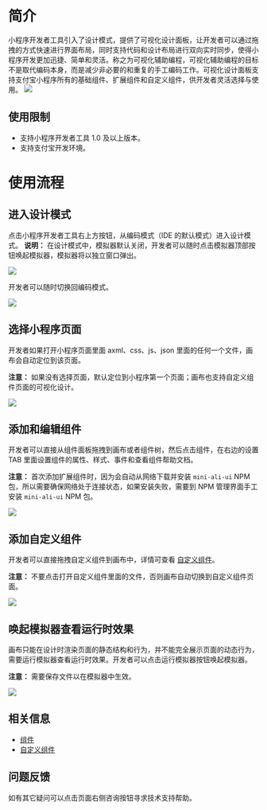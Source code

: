 # 简介
小程序开发者工具引入了设计模式，提供了可视化设计面板，让开发者可以通过拖拽的方式快速进行界面布局，同时支持代码和设计布局进行双向实时同步，使得小程序开发更加迅捷、简单和灵活。称之为可视化辅助编程，可视化辅助编程的目标不是取代编码本身，而是减少非必要的和重复的手工编码工作。可视化设计面板支持支付宝小程序所有的基础组件、扩展组件和自定义组件，供开发者灵活选择与使用。
![](https://cdn.nlark.com/yuque/0/2022/png/179989/1650967540675-0edf2ade-e43f-4e70-8a79-cda1ec0b1167.png)

## 使用限制
- 支持小程序开发者工具 1.0 及以上版本。
- 支持支付宝开发环境。

# 使用流程

## 进入设计模式
点击小程序开发者工具右上方按钮，从编码模式（IDE 的默认模式）进入设计模式。
**说明：** 在设计模式中，模拟器默认关闭，开发者可以随时点击模拟器顶部按钮唤起模拟器，模拟器将以独立窗口弹出。

![](https://cdn.nlark.com/yuque/0/2022/png/179989/1650967545043-fe452e48-809c-4407-89bc-c984a2db7817.png)

开发者可以随时切换回编码模式。

![](https://cdn.nlark.com/yuque/0/2022/png/179989/1650967550357-f0af61bc-e49b-480a-b05f-3666ee8facf3.png)

## 选择小程序页面
开发者如果打开小程序页面里面 axml、css、js、json 里面的任何一个文件，画布会自动定位到该页面。

**注意：** 如果没有选择页面，默认定位到小程序第一个页面；画布也支持自定义组件页面的可视化设计。

![](https://cdn.nlark.com/yuque/0/2022/png/179989/1650967554919-7415f610-c027-4dc0-a8d0-b1219745a816.png)

## 添加和编辑组件
开发者可以直接从组件面板拖拽到画布或者组件树，然后点击组件，在右边的设置 TAB 里面设置组件的属性、样式、事件和查看组件帮助文档。

**注意：** 首次添加扩展组件时，因为会自动从网络下载并安装 `mini-ali-ui` NPM 包，所以需要确保网络处于连接状态，如果安装失败，需要到 NPM 管理界面手工安装 `mini-ali-ui` NPM 包。

![](https://cdn.nlark.com/yuque/0/2022/gif/179989/1650967575819-45e4ae28-36e0-49d0-925c-649578a94e98.gif)

## 添加自定义组件
开发者可以直接拖拽自定义组件到画布中，详情可查看 [自定义组件](https://opendocs.alipay.com/mini/framework/custom-component-overview)。

**注意：** 不要点击打开自定义组件里面的文件，否则画布自动切换到自定义组件页面。

![](https://cdn.nlark.com/yuque/0/2022/png/179989/1650967579652-6a023ac6-a09f-45cd-83c8-43635a90d3de.png)

## 唤起模拟器查看运行时效果
画布只能在设计时渲染页面的静态结构和行为，并不能完全展示页面的动态行为，需要运行模拟器查看运行时效果。开发者可以点击运行模拟器按钮唤起模拟器。

**注意：** 需要保存文件以在模拟器中生效。

![](https://cdn.nlark.com/yuque/0/2022/png/179989/1650967584416-e2a60d24-bb8a-4542-8b2b-972d5b46b81c.png)

## 相关信息

- [组件](https://opendocs.alipay.com/mini/component) 
- [自定义组件](https://opendocs.alipay.com/mini/framework/custom-component-overview)

## 问题反馈
如有其它疑问可以点击页面右侧咨询按钮寻求技术支持帮助。
